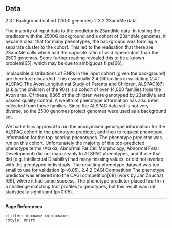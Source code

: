 ## Data

2.3.1 Background cohort (2500 genomes)
2.3.2 23andMe data

The majority of input data to the predictor is 23andMe data. In testing the predictor with the 2500G background and a cohort of 23andMe genomes, it became clear that for many phenotypes, the background was forming a separate cluster to the cohort. This led to the realisation that there are 23andMe calls which had the opposite ratio of wild type:mutant than the 2500 genomes. Some further reading revealed this to be a known problem[65], which may be due to ambiguous flips[66].

Implausible distributions of SNPs in the input cohort (given the background) are therefore discarded. This essentially
2.4 Difficulties in validating
2.4.1 ALSPAC
The Avon Longitudinal Study of Parents and Children, ALSPAC[67] (a.k.a. the children of the 90s) is a cohort of over 14,000 families from the Avon area. Of these, 8365 of the children were genotyped by 23andMe and passed quality control. A wealth of phenotype information has also been collected from these families. Since the ALSPAC data set is not very diverse, so the 2500 genomes project genomes were used as a background set. 

We had ethics approval to run the anonymised genotype information for the ALSPAC cohort in the phenotype predictor, and then to request phenotype information for the top-scoring phenotypes. The phenotype predictor was run on this cohort. Unfortunately the majority of the top-predicted phenotype terms (Ataxia, Abnormal Fat Cell Morphology, Abnormal Fetal Development) did not map cleanly to ALSPAC phenotypes, and those that did (e.g. Intellectual Disability) had many missing values, or did not overlap with the genotyped individuals. The resulting phenotype dataset was too small to use for validation (p>0.05). 
2.4.2 CAGI Competition
The phenotype predictor was entered into the CAGI competition[68] (work by Jan Zaucha)[69], where it had some success. The phenotype predictor placed fourth in a challenge matching trait profiles to genotypes, but this result was not statistically significant (p>0.05).

---
**Page References**

```{bibliography} /_bibliography/references.bib
:filter: docname in docnames
:style: unsrt
```